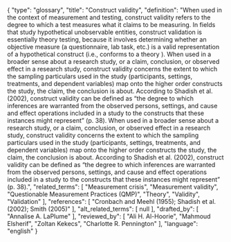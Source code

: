 {
    "type": "glossary",
    "title": "Construct validity",
    "definition": "When used in the context of measurement and testing, construct validity refers to the degree to which a test measures what it claims to be measuring. In fields that study hypothetical unobservable entities, construct validation is essentially theory testing, because it involves determining whether an objective measure (a questionnaire, lab task, etc.) is a valid representation of a hypothetical construct (i.e., conforms to a theory ). When used in a broader sense about a research study, or a claim, conclusion, or observed effect in a research study, construct validity concerns the extent to which the sampling particulars used in the study (participants, settings, treatments, and dependent variables) map onto the higher order constructs the study, the claim, the conclusion is about. According to Shadish et al. (2002), construct validity can be defined as “the degree to which inferences are warranted from the observed persons, settings, and cause and effect operations included in a study to the constructs that these instances might represent” (p. 38). When used in a broader sense about a research study, or a claim, conclusion, or observed effect in a research study, construct validity concerns the extent to which the sampling particulars used in the study (participants, settings, treatments, and dependent variables) map onto the higher order constructs the study, the claim, the conclusion is about. According to Shadish et al. (2002), construct validity can be defined as “the degree to which inferences are warranted from the observed persons, settings, and cause and effect operations included in a study to the constructs that these instances might represent” (p. 38).",
    "related_terms": [
        "Measurement crisis",
        "Measurement validity",
        "Questionable Measurement Practices (QMP)",
        "Theory",
        "Validity",
        "Validation"
    ],
    "references": [
        "Cronbach and Meehl (1955); Shadish et al. (2002); Smith (2005)"
    ],
    "alt_related_terms": [
        null
    ],
    "drafted_by": [
        "Annalise A. LaPlume"
    ],
    "reviewed_by": [
        "Ali H. Al-Hoorie",
        "Mahmoud Elsherif",
        "Zoltan Kekecs",
        "Charlotte R. Pennington"
    ],
    "language": "english"
}